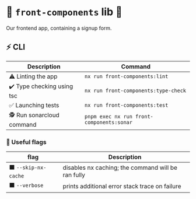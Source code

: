 # 🧩 `front-components` lib 🧩

Our frontend app, containing a signup form.

## ⚡ CLI

|                 Description                           |           Command                                                     |
| ------------------------------------------------ | --------------------------------------------------------------------- |
| ⚠️ Linting the app |`nx run front-components:lint`|
| ✔️ Type checking using tsc |`nx run front-components:type-check`|
| ✅ Launching tests |`nx run front-components:test`|
| 🕵️ Run sonarcloud command |`pnpm exec nx run front-components:sonar`|

### 🔶 Useful flags

| flag                                           | Description                                                               |
| ------------------------------------------------ | --------------------------------------------------------------------- |
| ⬛  `--skip-nx-cache`  | disables nx caching; the command will be ran fully |
| ⬛  `--verbose`  | prints additional error stack trace on failure
